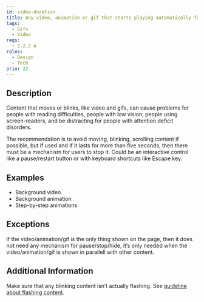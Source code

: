 ```yaml
---
id: video-duration
title: Any video, animation or gif that starts playing automatically for more than 5 seconds needs to be possible to pause, stop or hide
tags:
  - Gifs
  - Video
reqs:
  - 2.2.2 A
roles:
  - Design
  - Tech
prio: 22
---
```


## Description

Content that moves or blinks, like video and gifs, can cause problems for people with reading difficulties, people with low vision, people using screen-readers, and be distracting for people with attention deficit disorders.

The recommendation is to avoid moving, blinking, scrolling content if possible, but if used and if it lasts for more than five seconds, then there must be a mechanism for users to stop it. Could be an interactive control like a pause/restart button or with keyboard shortcuts like Escape key.

## Examples

- Background video
- Background animation
- Step-by-step animations

## Exceptions

If the video/animation/gif is the only thing shown on the page, then it does not need any mechanism for pause/stop/hide, it’s only needed when the video/animation/gif is shown in parallell with other content.

## Additional Information

Make sure that any blinking content isn’t actually flashing. See [guideline about flashing content](flashing-content).
